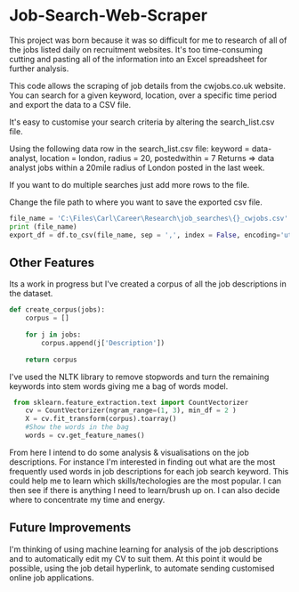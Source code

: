 # Job-Search-Web-Scraper

This project was born because it was so difficult for me to research of all of the jobs listed daily on recruitment websites.
It's too time-consuming cutting and pasting all of the information into an Excel spreadsheet for further analysis.

This code allows the scraping of job details from the cwjobs.co.uk website. 
You can search for a given keyword, location, over a specific time period and export the data to a CSV file.

It's easy to customise your search criteria by altering the search_list.csv file. 

Using the following data row in the search_list.csv file:
keyword = data-analyst, location = london, radius = 20, postedwithin = 7 
Returns => data analyst jobs within a 20mile radius of London posted in the last week.

If you want to do multiple searches just add more rows to the file.

Change the file path to where you want to save the exported csv file.
```Python
file_name = 'C:\Files\Carl\Career\Research\job_searches\{}_cwjobs.csv'.format(today)
print (file_name)
export_df = df.to_csv(file_name, sep = ',', index = False, encoding='utf-8-sig')
```
## Other Features
Its a work in progress but I've created a corpus of all the job descriptions in the dataset.
```Python
def create_corpus(jobs):
    corpus = []
   
    for j in jobs:
        corpus.append(j['Description'])
        
    return corpus
```
I've used the NLTK library to remove stopwords and turn the remaining keywords into stem words giving me a bag of words model.
```Python
 from sklearn.feature_extraction.text import CountVectorizer
    cv = CountVectorizer(ngram_range=(1, 3), min_df = 2 )
    X = cv.fit_transform(corpus).toarray()
    #Show the words in the bag
    words = cv.get_feature_names()
```
From here I intend to do some analysis & visualisations on the job descriptions.
For instance I'm interested in finding out what are the most frequently used words in job descriptions for each job search keyword.
This could help me to learn which skills/techologies are the most popular. I can then see if there is anything I need to learn/brush up on. I can also decide where to concentrate my time and energy.
 
## Future Improvements
I'm thinking of using machine learning for analysis of the job descriptions and to automatically edit my CV to suit them. 
At this point it would be possible, using the job detail hyperlink, to automate sending customised online job applications.